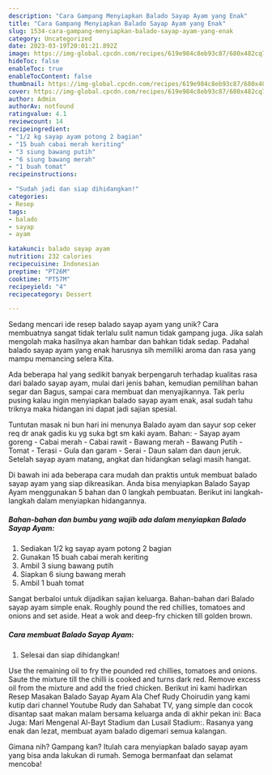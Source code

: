 ```yaml
---
description: "Cara Gampang Menyiapkan Balado Sayap Ayam yang Enak"
title: "Cara Gampang Menyiapkan Balado Sayap Ayam yang Enak"
slug: 1534-cara-gampang-menyiapkan-balado-sayap-ayam-yang-enak
category: Uncategorized
date: 2023-03-19T20:01:21.892Z
image: https://img-global.cpcdn.com/recipes/619e984c8eb93c87/680x482cq70/balado-sayap-ayam-foto-resep-utama.jpg
hideToc: false
enableToc: true
enableTocContent: false
thumbnail: https://img-global.cpcdn.com/recipes/619e984c8eb93c87/680x482cq70/balado-sayap-ayam-foto-resep-utama.jpg
cover: https://img-global.cpcdn.com/recipes/619e984c8eb93c87/680x482cq70/balado-sayap-ayam-foto-resep-utama.jpg
author: Admin
authorAv: notfound
ratingvalue: 4.1
reviewcount: 14
recipeingredient:
- "1/2 kg sayap ayam potong 2 bagian"
- "15 buah cabai merah keriting"
- "3 siung bawang putih"
- "6 siung bawang merah"
- "1 buah tomat"
recipeinstructions:

- "Sudah jadi dan siap dihidangkan!"
categories:
- Resep
tags:
- balado
- sayap
- ayam

katakunci: balado sayap ayam 
nutrition: 232 calories
recipecuisine: Indonesian
preptime: "PT26M"
cooktime: "PT57M"
recipeyield: "4"
recipecategory: Dessert

---
```





Sedang mencari ide resep balado sayap ayam yang unik? Cara membuatnya sangat tidak terlalu sulit namun tidak gampang juga. Jika salah mengolah maka hasilnya akan hambar dan bahkan tidak sedap. Padahal balado sayap ayam yang enak harusnya sih memiliki aroma dan rasa yang mampu memancing selera Kita.





Ada beberapa hal yang sedikit banyak berpengaruh terhadap kualitas rasa dari balado sayap ayam, mulai dari jenis bahan, kemudian pemilihan bahan segar dan Bagus, sampai cara membuat dan menyajikannya. Tak perlu pusing kalau ingin menyiapkan balado sayap ayam enak,      asal sudah tahu triknya maka hidangan ini dapat jadi sajian spesial.














Tuntutan masak ni bun hari ini menunya Balado ayam dan sayur sop ceker req dr anak gadis ku yg suka bgt sm kaki ayam. Bahan: - Sayap ayam goreng - Cabai merah - Cabai rawit - Bawang merah - Bawang Putih - Tomat - Terasi - Gula dan garam - Serai - Daun salam dan daun jeruk. Setelah sayap ayam matang, angkat dan hidangkan selagi masih hangat.






Di bawah ini ada beberapa cara mudah dan praktis untuk membuat balado sayap ayam yang siap dikreasikan. Anda bisa menyiapkan Balado Sayap Ayam menggunakan 5 bahan dan 0 langkah pembuatan. Berikut ini langkah-langkah dalam menyiapkan hidangannya.

<!--inarticleads1-->

##### Bahan-bahan dan bumbu yang wajib ada dalam menyiapkan Balado Sayap Ayam:

1. Sediakan 1/2 kg sayap ayam potong 2 bagian
1. Gunakan 15 buah cabai merah keriting
1. Ambil 3 siung bawang putih
1. Siapkan 6 siung bawang merah
1. Ambil 1 buah tomat


Sangat berbaloi untuk dijadikan sajian keluarga. Bahan-bahan dari Balado sayap ayam simple enak. Roughly pound the red chillies, tomatoes and onions and set aside. Heat a wok and deep-fry chicken till golden brown. 

<!--inarticleads2-->

##### Cara membuat Balado Sayap Ayam:


1. Selesai dan siap dihidangkan!

Use the remaining oil to fry the pounded red chillies, tomatoes and onions. Saute the mixture till the chilli is cooked and turns dark red. Remove excess oil from the mixture and add the fried chicken. Berikut ini kami hadirkan Resep Masakan Balado Sayap Ayam Ala Chef Rudy Choirudin yang kami kutip dari channel Youtube Rudy dan Sahabat TV, yang simple dan cocok disantap saat makan malam bersama keluarga anda di akhir pekan ini: Baca Juga: Mari Mengenal Al-Bayt Stadium dan Lusail Stadium:. Rasanya yang enak dan lezat, membuat ayam balado digemari semua kalangan. 

Gimana nih? Gampang kan? Itulah cara menyiapkan balado sayap ayam yang bisa anda lakukan di rumah. Semoga bermanfaat dan selamat mencoba!

